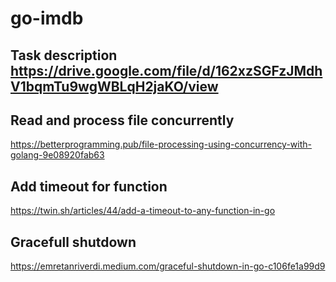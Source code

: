 # go-imdb

## Task description https://drive.google.com/file/d/162xzSGFzJMdhV1bqmTu9wgWBLqH2jaKO/view

## Read and process file concurrently
https://betterprogramming.pub/file-processing-using-concurrency-with-golang-9e08920fab63

## Add timeout for function
https://twin.sh/articles/44/add-a-timeout-to-any-function-in-go

## Gracefull shutdown
https://emretanriverdi.medium.com/graceful-shutdown-in-go-c106fe1a99d9